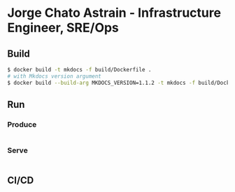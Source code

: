 # Jorge Chato Astrain - Infrastructure Engineer, SRE/Ops

## Build

```bash
$ docker build -t mkdocs -f build/Dockerfile .
# with Mkdocs version argument
$ docker build --build-arg MKDOCS_VERSION=1.1.2 -t mkdocs -f build/Dockerfile .
```

## Run

### Produce

```bash
```

### Serve

```bash
```

## CI/CD
